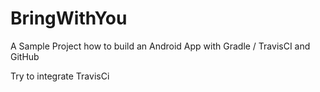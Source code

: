 BringWithYou
============

A Sample Project how to build an Android App with Gradle / TravisCI and GitHub

Try to integrate TravisCi